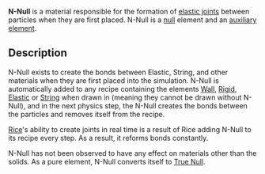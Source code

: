 **N-Null** is a material responsible for the formation of [elastic joints](/Joints.md "Joints") between particles when they are first placed. N-Null is a [null](/null.md "null") element and an [auxiliary element](/Auxiliary%20Element.md "Auxiliary Element").

## Description

N-Null exists to create the bonds between Elastic, String, and other materials when they are first placed into the simulation. N-Null is automatically added to any recipe containing the elements [Wall](/Wall.md "Wall"), [Rigid](/Rigid.md "Rigid"), [Elastic](/Elastic.md "Elastic") or [String](/String.md "String") when drawn in (meaning they cannot be drawn without N-Null), and in the next physics step, the N-Null creates the bonds between the particles and removes itself from the recipe.

[Rice](/Rice.md "Rice")'s ability to create joints in real time is a result of Rice adding N-Null to its recipe every step. As a result, it reforms bonds constantly.

N-Null has not been observed to have any effect on materials other than the solids. As a pure element, N-Null converts itself to [True Null](/True%20Null.md "True Null").
